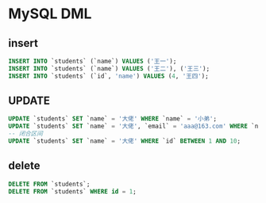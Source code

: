# MySQL DML

## insert

```sql
INSERT INTO `students` (`name`) VALUES ('王一');
INSERT INTO `students` (`name`) VALUES ('王二'), ('王三');
INSERT INTO `students` (`id`, 'name') VALUES (4, '王四');
```

## UPDATE

```sql
UPDATE `students` SET `name` = '大佬' WHERE `name` = '小弟';
UPDATE `students` SET `name` = '大佬', `email` = 'aaa@163.com' WHERE `name` = '小弟';
-- 闭合区间
UPDATE `students` SET `name` = '大佬' WHERE `id` BETWEEN 1 AND 10;

```

## delete

```sql
DELETE FROM `students`;
DELETE FROM `students` WHERE id = 1;
```
